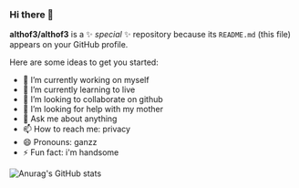 ### Hi there 👋


**althof3/althof3** is a ✨ _special_ ✨ repository because its `README.md` (this file) appears on your GitHub profile.

Here are some ideas to get you started:

- 🔭 I’m currently working on myself
- 🌱 I’m currently learning to live
- 👯 I’m looking to collaborate on github
- 🤔 I’m looking for help with my mother
- 💬 Ask me about anything
- 📫 How to reach me: privacy
- 😄 Pronouns: ganzz
- ⚡ Fun fact: i'm handsome

<!-- ![Anurag's GitHub stats](https://github-readme-stats.vercel.app/api?username=althof3&count_private=true) -->

![Anurag's GitHub stats](https://github-readme-stats.vercel.app/api?username=althof3&show_icons=true&count_private=true)
